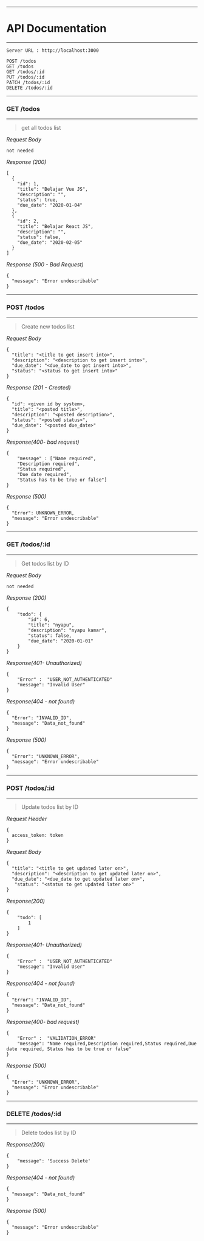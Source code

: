 
---
# API Documentation
---

```
Server URL : http://localhost:3000

POST /todos
GET /todos
GET /todos/:id
PUT /todos/:id
PATCH /todos/:id
DELETE /todos/:id
```

---
### GET /todos 
---
>get all todos list

_Request Body_
```
not needed
```
_Response (200)_
```
[
  {
    "id": 1,
    "title": "Belajar Vue JS",
    "description": "",
    "status": true,
    "due_date": "2020-01-04"
  },
  {
    "id": 2,
    "title": "Belajar React JS",
    "description": "",
    "status": false,
    "due_date": "2020-02-05"
  }
]
```

_Response (500 - Bad Request)_
```
{
  "message": "Error undescribable"
}
```

---
### POST /todos
---
>Create new todos list

_Request Body_
```
{
  "title": "<title to get insert into>",
  "description": "<description to get insert into>",
  "due_date": "<due_date to get insert into>",
  "status": "<status to get insert into>"
}
```

_Response (201 - Created)_
```
{
  "id": <given id by system>,
  "title": "<posted title>",
  "description": "<posted description>",
  "status": "<posted status>",
  "due_date": "<posted due_date>"
}
```

_Response(400- bad request)_
```
{
    "message" : ["Name required",
    "Description required",
    "Status required",
    "Due date required",
    "Status has to be true or false"]
}
```

_Response (500)_
```
{
  "Error": UNKNOWN_ERROR,
  "message": "Error undescribable"
}
```
---
### GET /todos/:id
---
>Get todos list by ID

_Request Body_
```
not needed
```

_Response (200)_
```
{
    "todo": {
        "id": 6,
        "title": "nyapu",
        "description": "nyapu kamar",
        "status": false,
        "due_date": "2020-01-01"
    }
}
```

_Response(401- Unauthorized)_
```
{
    "Error" :  "USER_NOT_AUTHENTICATED"
    "message": "Invalid User"
}
```

_Response(404 - not found)_
```
{
  "Error": "INVALID_ID",
  "message": "Data_not_found"
}
```

_Response (500)_
```
{
  "Error": "UNKNOWN_ERROR",
  "message": "Error undescribable"
}
```
---
### POST /todos/:id 
---
>Update todos list by ID

_Request Header_
```
{
  access_token: token
}
```

_Request Body_
```
{
  "title": "<title to get updated later on>",
  "description": "<description to get updated later on>",
  "due_date": "<due_date to get updated later on>",
   "status": "<status to get updated later on>"
}
```

_Response(200)_
```
{
    "todo": [
        1
    ]
}
```

_Response(401- Unauthorized)_
```
{
    "Error" :  "USER_NOT_AUTHENTICATED"
    "message": "Invalid User"
}
```

_Response(404 - not found)_
```
{
  "Error": "INVALID_ID",
  "message": "Data_not_found"
}
```

_Response(400- bad request)_
```
{
    "Error" :  "VALIDATION_ERROR"
    "message": "Name required,Description required,Status required,Due date required, Status has to be true or false"
}
```

_Response (500)_
```
{
  "Error": "UNKNOWN_ERROR",
  "message": "Error undescribable"
}
```
---
### DELETE /todos/:id 
---
>Delete todos list by ID

_Response(200)_
```
{
    "message": 'Success Delete'
}
```

_Response(404 - not found)_
```
{
  "message": "Data_not_found"
}
```

_Response (500)_
```
{
  "message": "Error undescribable"
}
```